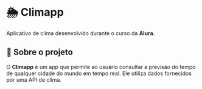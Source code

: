 # 🌦️ Climapp

Aplicativo de clima desenvolvido durante o curso da **Alura**.

## 📱 Sobre o projeto

O **Climapp** é um app que permite ao usuário consultar a previsão do tempo de qualquer cidade do mundo em tempo real. Ele utiliza dados fornecidos por uma API de clima.
